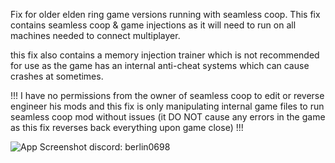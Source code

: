 Fix for older elden ring game versions running with seamless coop.
This fix contains seamless coop & game injections as it will need to run on all machines needed to connect multiplayer.

this fix also contains a memory injection trainer which is not recommended for use as the game has an internal anti-cheat systems which can cause crashes at sometimes.

!!! I have no permissions from the owner of seamless coop to edit or reverse engineer his mods and this fix is only manipulating internal game files to run seamless coop mod without issues
(it DO NOT cause any errors in the game as this fix reverses back everything upon game close) !!!

![App Screenshot](image.png)
discord: berlin0698
